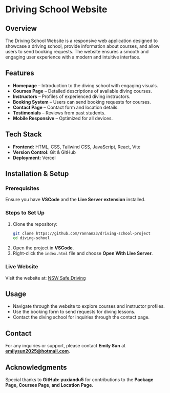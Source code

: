 # Driving School Website

## Overview

The Driving School Website is a responsive web application designed to showcase a driving school, provide information about courses, and allow users to send booking requests. The website ensures a smooth and engaging user experience with a modern and intuitive interface.

## Features

- **Homepage** – Introduction to the diving school with engaging visuals.
- **Courses Page** – Detailed descriptions of available diving courses.
- **Instructors** – Profiles of experienced diving instructors.
- **Booking System** – Users can send booking requests for courses.
- **Contact Page** – Contact form and location details.
- **Testimonials** – Reviews from past students.
- **Mobile Responsive** – Optimized for all devices.

## Tech Stack

- **Frontend:** HTML, CSS, Tailwind CSS, JavaScript, React, Vite
- **Version Control:** Git & GitHub
- **Deployment:** Vercel

## Installation & Setup

### Prerequisites

Ensure you have **VSCode** and the **Live Server extension** installed.

### Steps to Set Up

1. Clone the repository:
   ```sh
   git clone https://github.com/Yannan23/driving-school-project
   cd diving-school
   ```
2. Open the project in **VSCode**.
3. Right-click the `index.html` file and choose **Open With Live Server**.

### Live Website

Visit the website at: [NSW Safe Driving](https://nswsafedriving.com.au/)

## Usage

- Navigate through the website to explore courses and instructor profiles.
- Use the booking form to send requests for diving lessons.
- Contact the diving school for inquiries through the contact page.

## Contact

For any inquiries or support, please contact **Emily Sun** at **emilysun2025@hotmail.com**.

## Acknowledgments

Special thanks to **GitHub: yuxiandu5** for contributions to the **Package Page, Courses Page, and Location Page**.
